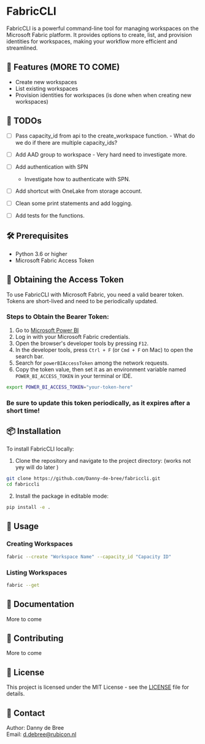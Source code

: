 # FabricCLI

FabricCLI is a powerful command-line tool for managing workspaces on the Microsoft Fabric platform. It provides options to create, list, and provision identities for workspaces, making your workflow more efficient and streamlined.

## 🚀 Features (MORE TO COME)

- Create new workspaces
- List existing workspaces
- Provision identities for workspaces (is done when when creating new workspaces)

## 📝 TODOs

- [ ] Pass capacity_id from api to the create_workspace function.
        - What do we do if there are multiple capacity_ids?

- [ ] Add AAD group to workspace
        - Very hard need to investigate more.

- [ ] Add authentication with SPN
    - Investigate how to authenticate with SPN.

- [ ] Add shortcut with OneLake from storage account.

- [ ] Clean some print statements and add logging.

- [ ] Add tests for the functions.

## 🛠 Prerequisites

- Python 3.6 or higher
- Microsoft Fabric Access Token

## 🔑 Obtaining the Access Token

To use FabricCLI with Microsoft Fabric, you need a valid bearer token. Tokens are short-lived and need to be periodically updated.

### Steps to Obtain the Bearer Token:

1. Go to [Microsoft Power BI](https://app.powerbi.com/)
2. Log in with your Microsoft Fabric credentials.
3. Open the browser's developer tools by pressing `F12`.
4. In the developer tools, press `Ctrl + F` (or `Cmd + F` on Mac) to open the search bar.
5. Search for `powerBIAccessToken` among the network requests.
6. Copy the token value, then set it as an environment variable named `POWER_BI_ACCESS_TOKEN` in your terminal or IDE.

```bash
export POWER_BI_ACCESS_TOKEN="your-token-here"
```

### Be sure to update this token periodically, as it expires after a short time!

## 📦 Installation

To install FabricCLI locally:

1. Clone the repository and navigate to the project directory: (works not yey will do later )

```bash
git clone https://github.com/Danny-de-bree/fabriccli.git 
cd fabriccli
```

2. Install the package in editable mode:

```bash
pip install -e .
```

## 📝 Usage

### Creating Workspaces

```bash
fabric --create "Workspace Name" --capacity_id "Capacity ID"
```

### Listing Workspaces

```bash
fabric --get
```

## 📖 Documentation

More to come

## 🤝 Contributing

More to come

## 📄 License

This project is licensed under the MIT License - see the [LICENSE](LICENSE) file for details.

## 📧 Contact

Author: Danny de Bree  
Email: [d.debree@rubicon.nl](mailto:d.debree@rubicon.nl)
